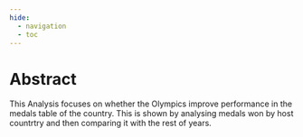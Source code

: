 ```yaml
---
hide:
  - navigation
  - toc
---
```


# Abstract

This Analysis focuses on whether the Olympics improve performance in the medals table of the country. 
This is shown by analysing medals won by host countrtry and then comparing it with the rest of years. 

